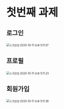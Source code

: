 #  첫번째 과제

### 로그인



<img src="../images/스크린샷 2020-10-11 오후 5.11.07.png" alt="스크린샷 2020-10-11 오후 5.11.07" style="zoom:50%;" />

### 프로필

<img src="../images/스크린샷 2020-10-11 오후 5.11.23.png" alt="스크린샷 2020-10-11 오후 5.11.23" style="zoom:50%;" />

### 회원가입

<img src="../images/스크린샷 2020-10-11 오후 5.11.38.png" alt="스크린샷 2020-10-11 오후 5.11.38" style="zoom:50%;" />